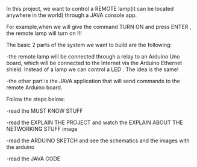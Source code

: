 In this project, we want to control a REMOTE lamp(it can be located anywhere in the world) through a JAVA console app.

For example,when we will give the command TURN ON and press ENTER , the remote lamp will turn on !!!

The basic 2 parts of the system we want to build are the following:

-the remote lamp will be connected through a relay to an Arduino Uno board, which will be connected to the Internet via the Arduino 
Ethernet shield.
Instead of a lamp we can control a LED . The idea is the same! 

-the other part is the JAVA application that will send commands to the remote Arduino board.

Follow the steps below:

-read the MUST KNOW STUFF

-read the EXPLAIN THE PROJECT and watch the EXPLAIN ABOUT THE NETWORKING STUFF image

-read the ARDUINO SKETCH and see the schematics and the images with the arduino

-read the JAVA CODE
